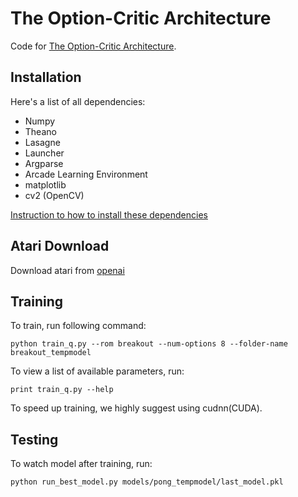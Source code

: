 # The Option-Critic Architecture

Code for [The Option-Critic Architecture](https://arxiv.org/pdf/1609.05140v2.pdf).

## Installation

Here's a list of all dependencies:

- Numpy
- Theano
- Lasagne
- Launcher
- Argparse
- Arcade Learning Environment
- matplotlib
- cv2 (OpenCV)

[Instruction to how to install these dependencies](/dependencies/dependencies_installation.md)

## Atari Download

Download atari from [openai](https://github.com/openai/atari-py/tree/master/atari_py/atari_roms)


## Training

To train, run following command:
```
python train_q.py --rom breakout --num-options 8 --folder-name breakout_tempmodel
```

To view a list of available parameters, run:
```
print train_q.py --help
```

To speed up training, we highly suggest using cudnn(CUDA).

## Testing

To watch model after training, run:
```
python run_best_model.py models/pong_tempmodel/last_model.pkl
```

